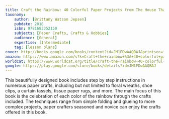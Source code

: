 ```yaml
---
title: Craft the Rainbow: 40 Colorful Paper Projects from The House That Lars Built
taxonomy:
	author: [Brittany Watson Jepsen]
	pubdate: 2018
	isbn: 9781683352150
	subjects: [Paper Crafts, Crafts & Hobbies]
	audience: [General]
	expertise: [Intermediate]
	tag: [lesson plans]
cover: http://books.google.com/books/content?id=JM1FDwAAQBAJ&printsec=frontcover&img=1&zoom=1&edge=curl&source=gbs_api
amazon: https://www.amazon.com/s?k=Craft+the+rainbow+%3A+40+colorful+paper+projects+from+"The+house+that+Lars+built"&ref=nb_sb_noss
worldcat: https://www.worldcat.org/title/craft-the-rainbow-40-colorful-paper-projects-from-the-house-that-lars-built/oclc/1000583372&referer=brief_results
google: https://play.google.com/store/books/details?id=JM1FDwAAQBAJ
---
```

This beautifully designed book includes step by step instructions in numerous paper crafts, including but not limited to floral wreaths, shoe clips,  a curtain tassels, tissue paper rugs, and more.  The main focus of this book is the celebration of each color of the rainbow through the crafts included.  The techniques range from simple folding and glueing to more complex projects, paper crafters seasoned and novice can enjoy the crafts offered in this book.